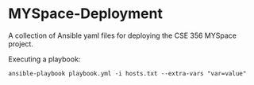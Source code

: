 # MYSpace-Deployment
A collection of Ansible yaml files for deploying the CSE 356 MYSpace project.

Executing a playbook:
```
ansible-playbook playbook.yml -i hosts.txt --extra-vars "var=value"
```

